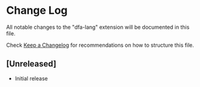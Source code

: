 # Change Log

All notable changes to the "dfa-lang" extension will be documented in this file.

Check [Keep a Changelog](http://keepachangelog.com/) for recommendations on how to structure this file.

## [Unreleased]

- Initial release